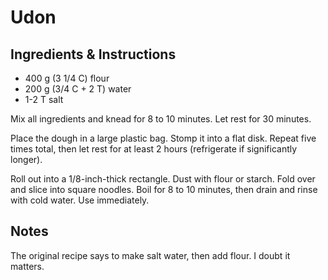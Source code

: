 # Udon

## Ingredients & Instructions

- 400 g (3 1/4 C) flour
- 200 g (3/4 C + 2 T) water
- 1-2 T salt

Mix all ingredients and knead for 8 to 10 minutes.  Let rest for 30 minutes.

Place the dough in a large plastic bag.  Stomp it into a flat disk.  Repeat five
times total,  then let rest for  at least 2 hours  (refrigerate if significantly
longer).

Roll out into a 1/8-inch-thick rectangle.  Dust with flour or starch.  Fold over
and slice  into square noodles.  Boil for 8 to 10 minutes,  then drain and rinse
with cold water.  Use immediately.


## Notes

The original recipe says to make salt water, then add flour. I doubt it matters.
